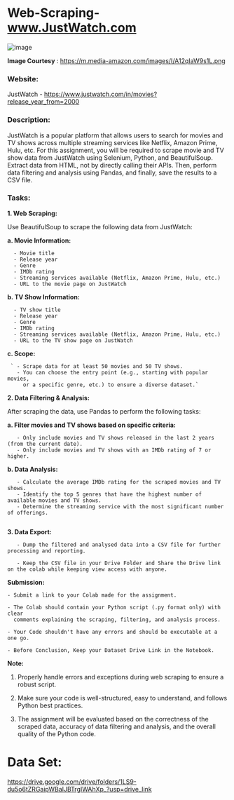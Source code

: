 # Web-Scraping-www.JustWatch.com

![image](https://github.com/Wolverine-Shiva/Web-Scraping-www.JustWatch.com/assets/132210827/622cb273-bfb4-42ed-957a-408a82b9c088)

**Image Courtesy** : https://m.media-amazon.com/images/I/A12qIaW9s1L.png

### **Website:**
JustWatch -  https://www.justwatch.com/in/movies?release_year_from=2000

### **Description:**

JustWatch is a popular platform that allows users to search for movies and TV shows across multiple streaming services like Netflix, Amazon Prime, Hulu, etc. For this assignment, you will be required to scrape movie and TV show data from JustWatch using Selenium, Python, and BeautifulSoup. Extract data from HTML, not by directly calling their APIs. Then, perform data filtering and analysis using Pandas, and finally, save the results to a CSV file.

### **Tasks:**

**1. Web Scraping:**

Use BeautifulSoup to scrape the following data from JustWatch:

   **a. Movie Information:**

      - Movie title
      - Release year
      - Genre
      - IMDb rating
      - Streaming services available (Netflix, Amazon Prime, Hulu, etc.)
      - URL to the movie page on JustWatch

   **b. TV Show Information:**

      - TV show title
      - Release year
      - Genre
      - IMDb rating
      - Streaming services available (Netflix, Amazon Prime, Hulu, etc.)
      - URL to the TV show page on JustWatch

  **c. Scope:**

```
 ` - Scrape data for at least 50 movies and 50 TV shows.
   - You can choose the entry point (e.g., starting with popular movies,
     or a specific genre, etc.) to ensure a diverse dataset.`

```


**2. Data Filtering & Analysis:**

   After scraping the data, use Pandas to perform the following tasks:

   **a. Filter movies and TV shows based on specific criteria:**

   ```
      - Only include movies and TV shows released in the last 2 years (from the current date).
      - Only include movies and TV shows with an IMDb rating of 7 or higher.
```

   **b. Data Analysis:**

   ```
      - Calculate the average IMDb rating for the scraped movies and TV shows.
      - Identify the top 5 genres that have the highest number of available movies and TV shows.
      - Determine the streaming service with the most significant number of offerings.
      
   ```   

**3. Data Export:**

```
   - Dump the filtered and analysed data into a CSV file for further processing and reporting.

   - Keep the CSV file in your Drive Folder and Share the Drive link on the colab while keeping view access with anyone.
```

**Submission:**
```
- Submit a link to your Colab made for the assignment.

- The Colab should contain your Python script (.py format only) with clear
  comments explaining the scraping, filtering, and analysis process.

- Your Code shouldn't have any errors and should be executable at a one go.

- Before Conclusion, Keep your Dataset Drive Link in the Notebook.
```


**Note:**

1. Properly handle errors and exceptions during web scraping to ensure a robust script.

2. Make sure your code is well-structured, easy to understand, and follows Python best practices.

3. The assignment will be evaluated based on the correctness of the scraped data, accuracy of data filtering and analysis, and the overall quality of the Python code.

# Data Set:
https://drive.google.com/drive/folders/1LS9-du5o6tZRGaipWBaIJBTrgIWAhXp_?usp=drive_link
